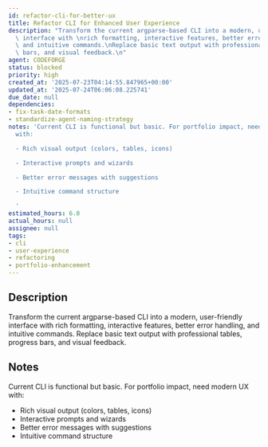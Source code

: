 ```yaml
---
id: refactor-cli-for-better-ux
title: Refactor CLI for Enhanced User Experience
description: "Transform the current argparse-based CLI into a modern, user-friendly\
  \ interface with \nrich formatting, interactive features, better error handling,\
  \ and intuitive commands.\nReplace basic text output with professional tables, progress\
  \ bars, and visual feedback.\n"
agent: CODEFORGE
status: blocked
priority: high
created_at: '2025-07-23T04:14:55.847965+00:00'
updated_at: '2025-07-24T06:06:08.225741'
due_date: null
dependencies:
- fix-task-date-formats
- standardize-agent-naming-strategy
notes: 'Current CLI is functional but basic. For portfolio impact, need modern UX
  with:

  - Rich visual output (colors, tables, icons)

  - Interactive prompts and wizards

  - Better error messages with suggestions

  - Intuitive command structure

  '
estimated_hours: 6.0
actual_hours: null
assignee: null
tags:
- cli
- user-experience
- refactoring
- portfolio-enhancement
---
```


## Description

Transform the current argparse-based CLI into a modern, user-friendly interface with 
rich formatting, interactive features, better error handling, and intuitive commands.
Replace basic text output with professional tables, progress bars, and visual feedback.


## Notes

Current CLI is functional but basic. For portfolio impact, need modern UX with:
- Rich visual output (colors, tables, icons)
- Interactive prompts and wizards
- Better error messages with suggestions
- Intuitive command structure



